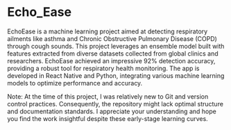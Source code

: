 # Echo_Ease



EchoEase is a machine learning project aimed at detecting respiratory ailments like asthma and Chronic Obstructive Pulmonary Disease (COPD) through cough sounds. This project leverages an ensemble model built with features extracted from diverse datasets collected from global clinics and researchers. EchoEase achieved an impressive 92% detection accuracy, providing a robust tool for respiratory health monitoring. The app is developed in React Native and Python, integrating various machine learning models to optimize performance and accuracy.

Note: At the time of this project, I was relatively new to Git and version control practices. Consequently, the repository might lack optimal structure and documentation standards. I appreciate your understanding and hope you find the work insightful despite these early-stage learning curves.
